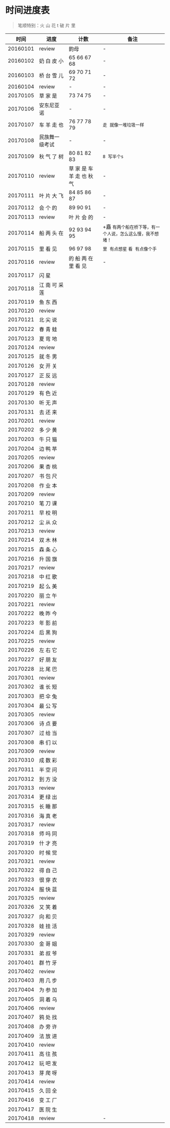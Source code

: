 # 时间进度表
> 笔顺特别：火 山 花 t 破 片 里

|时间|进度|计数|备注|
|---|---|---|---|
|20160101|review|韵母|-|
|20160102|奶 白 皮 小|65 66 67 68|-|
|20160103|桥 台 雪 儿|69 70 71 72|-|
|20160104|review|-|-|
|20170105|草 家 是|73 74 75|-|
|20170106|安东尼亚诺|-|-|
|20170107|车 羊 走 也|76 77 78 79|`走 就像一堆垃圾一样`|
|20170108|民族舞一级考试|-|-|
|20170109|秋 气 了 树|80 81 82 83|`8 写半个s`|
|20170110|review|草 家 是 车 羊 走 也 秋 气|-|
|20170111|叶 片 大 飞|84 85 86 87|-|
|20170112|会 个 的|89 90 91|-|
|20170113|review|叶 片 会 的|-|
|20170114|船 两 头 在|92 93 94 95|+矗 `有两个船在桥下等，有一个人说，怎么这么慢，我不想堵！`|
|20170115|里 看 见|96 97 98|`里 有点想星` `看 有点像个手`|
|20170116|review|的 船 两 在 里 看 见|-|
|20170117|闪 星|||
|20170118|江 南 可 采 莲|||
|20170119|鱼 东 西|||
|20170120|review|||
|20170121|北 尖 说|||
|20170122|春 青 蛙|||
|20170123|夏 弯 地|||
|20170124|review|||
|20170125|就 冬 男|||
|20170126|女 开 关|||
|20170127|正 反 远|||
|20170128|review|||
|20170129|有 色 近|||
|20170130|听 无 声|||
|20170131|去 还 来|||
|20170201|review|||
|20170202|多 少 黄|||
|20170203|牛 只 猫|||
|20170204|边 鸭 苹|||
|20170205|review|||
|20170206|果 杏 桃|||
|20170207|书 包 尺|||
|20170208|作 业 本|||
|20170209|review|||
|20170210|笔 刀 课|||
|20170211|早 校 明|||
|20170212|尘 从 众|||
|20170213|review|||
|20170214|双 木 林|||
|20170215|森 条 心|||
|20170216|升 国 旗|||
|20170217|review|||
|20170218|中 红 歌|||
|20170219|起 么 美|||
|20170220|丽 立 午|||
|20170221|review|||
|20170222|晚 昨 今|||
|20170223|年 影 前|||
|20170224|后 黑 狗|||
|20170225|review|||
|20170226|左 右 它|||
|20170227|好 朋 友|||
|20170228|比 尾 巴|||
|20170301|review|||
|20170302|谁 长 短|||
|20170303|把 伞 兔|||
|20170304|最 公 写|||
|20170305|review|||
|20170306|诗 点 要|||
|20170307|过 给 当|||
|20170308|串 们 以|||
|20170309|review|||
|20170310|成 数 彩|||
|20170311|半 空 问|||
|20170312|到 方 没|||
|20170313|review|||
|20170314|更 绿 出|||
|20170315|长 睡 那|||
|20170316|海 真 老|||
|20170317|review|||
|20170318|师 吗 同|||
|20170319|什 才 亮|||
|20170320|时 候 觉|||
|20170321|review|||
|20170322|得 自 己|||
|20170323|很 穿 衣|||
|20170324|服 快 蓝|||
|20170325|review|||
|20170326|又 笑 着|||
|20170327|向 和 贝|||
|20170328|娃 挂 活|||
|20170329|review|||
|20170330|金 哥 姐|||
|20170331|弟 叔 爷|||
|20170401|群 竹 牙|||
|20170402|review|||
|20170403|用 几 步|||
|20170404|为 参 加|||
|20170405|洞 着 乌|||
|20170406|review|||
|20170407|鸦 处 找|||
|20170408|办 旁 许|||
|20170409|法 放 进|||
|20170410|review|||
|20170411|高 往 孩|||
|20170412|玩 吧 发|||
|20170413|芽 爬 呀|||
|20170414|review|||
|20170415|久 回 全|||
|20170416|变 工 厂|||
|20170417|医 院 生|||
|20170418|review||-|